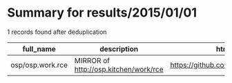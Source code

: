 
# Summary for results/2015/01/01
    
1 records found after deduplication

| full_name | description | html_url | matched_list | matched_count | pushed_at | size | stargazers_count | language | forks_count | vul_ids |
|------------------|---------------------------------------|-------------------------------------|----------------|-----------------|---------------------------|--------|--------------------|------------|---------------|-----------|
| osp/osp.work.rce | MIRROR of http://osp.kitchen/work/rce | https://github.com/osp/osp.work.rce | ['rce'] | 1 | 2015-01-01 16:55:52+00:00 | 100 | 0 | nan | 0 | [] |
